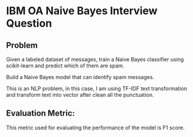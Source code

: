# IBM OA Naive Bayes Interview Question

## Problem
Given a labeled dataset of messages, train a Naive Bayes classifier using scikit-learn and predict which of them are spam.

Build a Naive Bayes model that can identify spam messages.

This is an NLP problem, in this case, I am using TF-IDF text transformation and transform text into vector after clean all the punctuation.

## Evaluation Metric:
This metric used for evaluating the performance of the model is F1 score.
